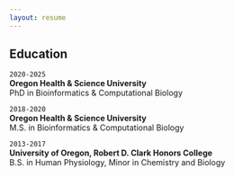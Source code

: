 ```yaml
---
layout: resume
---
```



## Education
`2020-2025`  
__Oregon Health & Science University__   
PhD in Bioinformatics & Computational Biology

`2018-2020`  
__Oregon Health & Science University__   
M.S. in Bioinformatics & Computational Biology


`2013-2017`  
__University of Oregon, Robert D. Clark Honors College__   
B.S. in Human Physiology, Minor in Chemistry and Biology  

<br>






<!-- ### Footer

Last updated: May 2013 -->


